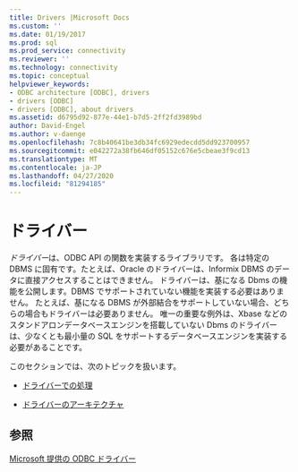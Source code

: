 ```yaml
---
title: Drivers |Microsoft Docs
ms.custom: ''
ms.date: 01/19/2017
ms.prod: sql
ms.prod_service: connectivity
ms.reviewer: ''
ms.technology: connectivity
ms.topic: conceptual
helpviewer_keywords:
- ODBC architecture [ODBC], drivers
- drivers [ODBC]
- drivers [ODBC], about drivers
ms.assetid: d6795d92-877e-44e1-b7d5-2ff2fd3989bd
author: David-Engel
ms.author: v-daenge
ms.openlocfilehash: 7c8b40641be3db34fc6929edecdd5dd923700957
ms.sourcegitcommit: e042272a38fb646df05152c676e5cbeae3f9cd13
ms.translationtype: MT
ms.contentlocale: ja-JP
ms.lasthandoff: 04/27/2020
ms.locfileid: "81294185"
---
```

# <a name="drivers"></a>ドライバー
*ドライバー*は、ODBC API の関数を実装するライブラリです。 各は特定の DBMS に固有です。たとえば、Oracle のドライバーは、Informix DBMS のデータに直接アクセスすることはできません。 ドライバーは、基になる Dbms の機能を公開します。DBMS でサポートされていない機能を実装する必要はありません。 たとえば、基になる DBMS が外部結合をサポートしていない場合、どちらの場合もドライバーは必要ありません。 唯一の重要な例外は、Xbase などのスタンドアロンデータベースエンジンを搭載していない Dbms のドライバーは、少なくとも最小量の SQL をサポートするデータベースエンジンを実装する必要があることです。  
  
 このセクションでは、次のトピックを扱います。  
  
-   [ドライバーでの処理](../../odbc/reference/driver-tasks.md)  
  
-   [ドライバーのアーキテクチャ](../../odbc/reference/driver-architecture.md)  
  
## <a name="see-also"></a>参照  
 [Microsoft 提供の ODBC ドライバー](../../odbc/microsoft/microsoft-supplied-odbc-drivers.md)
